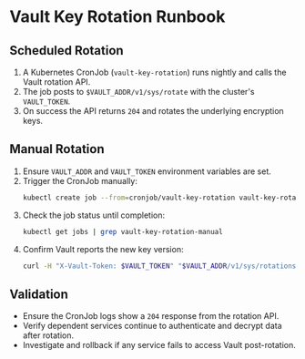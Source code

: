 # Vault Key Rotation Runbook

## Scheduled Rotation
1. A Kubernetes CronJob (`vault-key-rotation`) runs nightly and calls the Vault rotation API.
2. The job posts to `$VAULT_ADDR/v1/sys/rotate` with the cluster's `VAULT_TOKEN`.
3. On success the API returns `204` and rotates the underlying encryption keys.

## Manual Rotation
1. Ensure `VAULT_ADDR` and `VAULT_TOKEN` environment variables are set.
2. Trigger the CronJob manually:
   ```bash
   kubectl create job --from=cronjob/vault-key-rotation vault-key-rotation-manual
   ```
3. Check the job status until completion:
   ```bash
   kubectl get jobs | grep vault-key-rotation-manual
   ```
4. Confirm Vault reports the new key version:
   ```bash
   curl -H "X-Vault-Token: $VAULT_TOKEN" "$VAULT_ADDR/v1/sys/rotations" | jq
   ```

## Validation
- Ensure the CronJob logs show a `204` response from the rotation API.
- Verify dependent services continue to authenticate and decrypt data after rotation.
- Investigate and rollback if any service fails to access Vault post-rotation.

